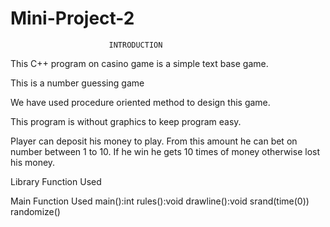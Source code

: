 # Mini-Project-2
                          INTRODUCTION
This C++ program on casino game is a simple text base game.

This is a number guessing game

We have used procedure oriented method to design this game.

This program is without graphics to keep program easy. 

Player can deposit his money to play. From this amount he can bet on number between 1 to 10. If he win he gets 10 times of money otherwise lost his money.

Library Function Used
<iostream>
<cstdlib>
<string>
<ctime>

Main Function Used
main():int
rules():void
drawline():void
srand(time(0))
randomize()

